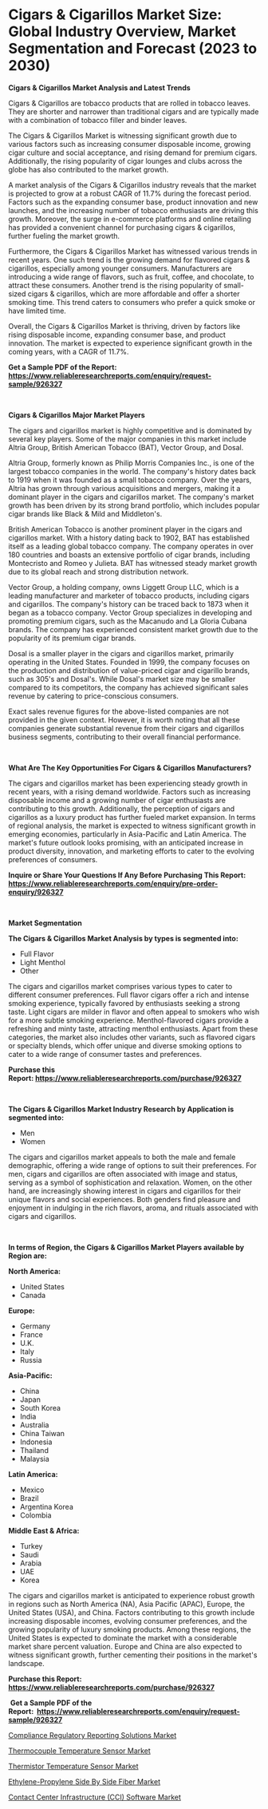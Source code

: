 <p><h1>Cigars & Cigarillos Market Size: Global Industry Overview, Market Segmentation and Forecast (2023 to 2030)</h1></p><p><strong>Cigars & Cigarillos Market Analysis and Latest Trends</strong></p>
<p><p>Cigars & Cigarillos are tobacco products that are rolled in tobacco leaves. They are shorter and narrower than traditional cigars and are typically made with a combination of tobacco filler and binder leaves.</p><p>The Cigars & Cigarillos Market is witnessing significant growth due to various factors such as increasing consumer disposable income, growing cigar culture and social acceptance, and rising demand for premium cigars. Additionally, the rising popularity of cigar lounges and clubs across the globe has also contributed to the market growth.</p><p>A market analysis of the Cigars & Cigarillos industry reveals that the market is projected to grow at a robust CAGR of 11.7% during the forecast period. Factors such as the expanding consumer base, product innovation and new launches, and the increasing number of tobacco enthusiasts are driving this growth. Moreover, the surge in e-commerce platforms and online retailing has provided a convenient channel for purchasing cigars & cigarillos, further fueling the market growth.</p><p>Furthermore, the Cigars & Cigarillos Market has witnessed various trends in recent years. One such trend is the growing demand for flavored cigars & cigarillos, especially among younger consumers. Manufacturers are introducing a wide range of flavors, such as fruit, coffee, and chocolate, to attract these consumers. Another trend is the rising popularity of small-sized cigars & cigarillos, which are more affordable and offer a shorter smoking time. This trend caters to consumers who prefer a quick smoke or have limited time.</p><p>Overall, the Cigars & Cigarillos Market is thriving, driven by factors like rising disposable income, expanding consumer base, and product innovation. The market is expected to experience significant growth in the coming years, with a CAGR of 11.7%.</p></p>
<p><strong>Get a Sample PDF of the Report:&nbsp; <a href="https://www.reliableresearchreports.com/enquiry/request-sample/926327">https://www.reliableresearchreports.com/enquiry/request-sample/926327</a></strong></p>
<p>&nbsp;</p>
<p><strong>Cigars & Cigarillos Major Market Players</strong></p>
<p><p>The cigars and cigarillos market is highly competitive and is dominated by several key players. Some of the major companies in this market include Altria Group, British American Tobacco (BAT), Vector Group, and Dosal.</p><p>Altria Group, formerly known as Philip Morris Companies Inc., is one of the largest tobacco companies in the world. The company's history dates back to 1919 when it was founded as a small tobacco company. Over the years, Altria has grown through various acquisitions and mergers, making it a dominant player in the cigars and cigarillos market. The company's market growth has been driven by its strong brand portfolio, which includes popular cigar brands like Black & Mild and Middleton's.</p><p>British American Tobacco is another prominent player in the cigars and cigarillos market. With a history dating back to 1902, BAT has established itself as a leading global tobacco company. The company operates in over 180 countries and boasts an extensive portfolio of cigar brands, including Montecristo and Romeo y Julieta. BAT has witnessed steady market growth due to its global reach and strong distribution network.</p><p>Vector Group, a holding company, owns Liggett Group LLC, which is a leading manufacturer and marketer of tobacco products, including cigars and cigarillos. The company's history can be traced back to 1873 when it began as a tobacco company. Vector Group specializes in developing and promoting premium cigars, such as the Macanudo and La Gloria Cubana brands. The company has experienced consistent market growth due to the popularity of its premium cigar brands.</p><p>Dosal is a smaller player in the cigars and cigarillos market, primarily operating in the United States. Founded in 1999, the company focuses on the production and distribution of value-priced cigar and cigarillo brands, such as 305's and Dosal's. While Dosal's market size may be smaller compared to its competitors, the company has achieved significant sales revenue by catering to price-conscious consumers.</p><p>Exact sales revenue figures for the above-listed companies are not provided in the given context. However, it is worth noting that all these companies generate substantial revenue from their cigars and cigarillos business segments, contributing to their overall financial performance.</p></p>
<p>&nbsp;</p>
<p><strong>What Are The Key Opportunities For Cigars & Cigarillos Manufacturers?</strong></p>
<p><p>The cigars and cigarillos market has been experiencing steady growth in recent years, with a rising demand worldwide. Factors such as increasing disposable income and a growing number of cigar enthusiasts are contributing to this growth. Additionally, the perception of cigars and cigarillos as a luxury product has further fueled market expansion. In terms of regional analysis, the market is expected to witness significant growth in emerging economies, particularly in Asia-Pacific and Latin America. The market's future outlook looks promising, with an anticipated increase in product diversity, innovation, and marketing efforts to cater to the evolving preferences of consumers.</p></p>
<p><strong>Inquire or Share Your Questions If Any Before Purchasing This Report: <a href="https://www.reliableresearchreports.com/enquiry/pre-order-enquiry/926327">https://www.reliableresearchreports.com/enquiry/pre-order-enquiry/926327</a></strong></p>
<p>&nbsp;</p>
<p><strong>Market Segmentation</strong></p>
<p><strong>The Cigars & Cigarillos Market Analysis by types is segmented into:</strong></p>
<p><ul><li>Full Flavor</li><li>Light Menthol</li><li>Other</li></ul></p>
<p><p>The cigars and cigarillos market comprises various types to cater to different consumer preferences. Full flavor cigars offer a rich and intense smoking experience, typically favored by enthusiasts seeking a strong taste. Light cigars are milder in flavor and often appeal to smokers who wish for a more subtle smoking experience. Menthol-flavored cigars provide a refreshing and minty taste, attracting menthol enthusiasts. Apart from these categories, the market also includes other variants, such as flavored cigars or specialty blends, which offer unique and diverse smoking options to cater to a wide range of consumer tastes and preferences.</p></p>
<p><strong>Purchase this Report:&nbsp;<a href="https://www.reliableresearchreports.com/purchase/926327">https://www.reliableresearchreports.com/purchase/926327</a></strong></p>
<p>&nbsp;</p>
<p><strong>The Cigars & Cigarillos Market Industry Research by Application is segmented into:</strong></p>
<p><ul><li>Men</li><li>Women</li></ul></p>
<p><p>The cigars and cigarillos market appeals to both the male and female demographic, offering a wide range of options to suit their preferences. For men, cigars and cigarillos are often associated with image and status, serving as a symbol of sophistication and relaxation. Women, on the other hand, are increasingly showing interest in cigars and cigarillos for their unique flavors and social experiences. Both genders find pleasure and enjoyment in indulging in the rich flavors, aroma, and rituals associated with cigars and cigarillos.</p></p>
<p>&nbsp;</p>
<p><strong>In terms of Region, the Cigars & Cigarillos Market Players available by Region are:</strong></p>
<p>
    <p> <strong> North America: </strong>
        <ul>
            <li>United States</li>
            <li>Canada</li>
        </ul>
        </p> 
    <p> <strong> Europe: </strong>
        <ul>
            <li>Germany</li>
            <li>France</li>
            <li>U.K.</li>
            <li>Italy</li>
            <li>Russia</li>
        </ul>
        </p> 
    <p> <strong> Asia-Pacific: </strong>
        <ul>
            <li>China</li>
            <li>Japan</li>
            <li>South Korea</li>
            <li>India</li>
            <li>Australia</li>
            <li>China Taiwan</li>
            <li>Indonesia</li>
            <li>Thailand</li>
            <li>Malaysia</li>
        </ul>
        </p> 
    <p> <strong> Latin America: </strong>
        <ul>
            <li>Mexico</li>
            <li>Brazil</li>
            <li>Argentina Korea</li>
            <li>Colombia</li>
        </ul>
        </p> 
    <p> <strong> Middle East & Africa: </strong>
        <ul>
            <li>Turkey</li>
            <li>Saudi</li>
            <li>Arabia</li>
            <li>UAE</li>
            <li>Korea</li>
        </ul>
    </p>
    </p>
<p><p>The cigars and cigarillos market is anticipated to experience robust growth in regions such as North America (NA), Asia Pacific (APAC), Europe, the United States (USA), and China. Factors contributing to this growth include increasing disposable incomes, evolving consumer preferences, and the growing popularity of luxury smoking products. Among these regions, the United States is expected to dominate the market with a considerable market share percent valuation. Europe and China are also expected to witness significant growth, further cementing their positions in the market's landscape.</p></p>
<p><strong>Purchase this Report: <a href="https://www.reliableresearchreports.com/purchase/926327">https://www.reliableresearchreports.com/purchase/926327</a></strong></p>
<p>&nbsp;<strong>Get a Sample PDF of the Report:&nbsp;&nbsp;<a href="https://www.reliableresearchreports.com/enquiry/request-sample/926327">https://www.reliableresearchreports.com/enquiry/request-sample/926327</a></strong></p>
<p><strong></strong></p>
<p><p><a href="https://www.linkedin.com/pulse/compliance-regulatory-reporting-solutions-market/">Compliance Regulatory Reporting Solutions Market</a></p><p><a href="https://medium.com/@mayankdeswal9588dm/thermocouple-temperature-sensor-market-size-growth-forecast-2023-2030-530c9a2e732d">Thermocouple Temperature Sensor Market</a></p><p><a href="https://medium.com/@santosh.reportprime/thermistor-temperature-sensor-market-size-growth-forecast-2023-2030-53e43b51c99b">Thermistor Temperature Sensor Market</a></p><p><a href="https://www.linkedin.com/pulse/ethylene-propylene-side-fiber-market-challenges-opportunities/">Ethylene-Propylene Side By Side Fiber Market</a></p><p><a href="https://www.linkedin.com/pulse/contact-center-infrastructure-cci-software-market-size-share/">Contact Center Infrastructure (CCI) Software Market</a></p></p>